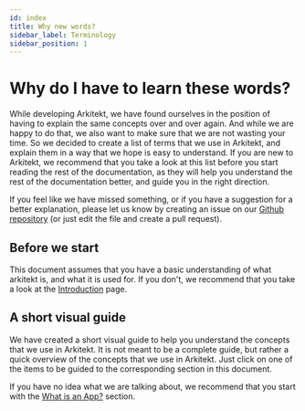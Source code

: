 ```yaml
---
id: index
title: Why new words?
sidebar_label: Terminology
sidebar_position: 1
---
```


# Why do I have to learn these words?

While developing Arkitekt, we have found ourselves in the position of having to explain the same concepts over and over again. And while we are happy to do that, we also want to make sure that we are not wasting your time. So we decided to create a list of terms that we use in Arkitekt, and explain them in a way that we hope is easy to understand. If you are new to Arkitekt, we recommend that you take a look at this list before you start reading the rest of the documentation, as they will help you understand the rest of the documentation better, and guide you in the right direction.

If you feel like we have missed something, or if you have a suggestion for a better explanation, please let us know by creating an issue on our [Github repository](https://github.com/arkitekt/arkitektio.github.io/doks) (or just edit the file and create a pull request).

## Before we start

This document assumes that you have a basic understanding of what arkitekt is, and what it is used for. If you don't, we recommend that you take a look at the [Introduction](/docs/introduction/basics) page.

## A short visual guide

We have created a short visual guide to help you understand the concepts that we use in Arkitekt. It is not meant to be a complete guide, but rather a quick overview of the concepts that we use in Arkitekt. Just click on one of the items to be guided to the corresponding section in this document.

If you have no idea what we are talking about, we recommend that you start with the [What is an App?](/docs/design/terminology/app) section.
